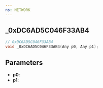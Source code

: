 ```yaml
---
ns: NETWORK
---
```

## _0xDC6AD5C046F33AB4

```c
// 0xDC6AD5C046F33AB4
void _0xDC6AD5C046F33AB4(Any p0, Any p1);
```

## Parameters
* **p0**:
* **p1**:
